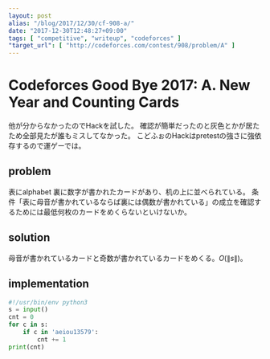```yaml
---
layout: post
alias: "/blog/2017/12/30/cf-908-a/"
date: "2017-12-30T12:48:27+09:00"
tags: [ "competitive", "writeup", "codeforces" ]
"target_url": [ "http://codeforces.com/contest/908/problem/A" ]
---
```


# Codeforces Good Bye 2017: A. New Year and Counting Cards

他が分からなかったのでHackを試した。
確認が簡単だったのと灰色とかが居たため全部見たが誰もミスしてなかった。
こどふぉのHackはpretestの強さに強依存するので運ゲーでは。

## problem

表にalphabet 裏に数字が書かれたカードがあり、机の上に並べられている。
条件「表に母音が書かれているならば裏には偶数が書かれている」の成立を確認するためには最低何枚のカードをめくらないといけないか。

## solution

母音が書かれているカードと奇数が書かれているカードをめくる。$O(\|s\|)$。

## implementation

``` python
#!/usr/bin/env python3
s = input()
cnt = 0
for c in s:
    if c in 'aeiou13579':
        cnt += 1
print(cnt)
```
